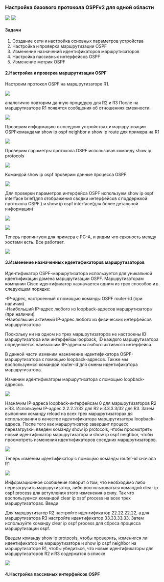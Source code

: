
<h3>Настройка базового протокола OSPFv2 для одной области</h3>

![](https://github.com/rayakhin/OTUS_Neteng/blob/master/Homework/HW_5/TOPO_OSPF.PNG)
![](https://github.com/rayakhin/OTUS_Neteng/blob/master/Homework/HW_5/IP_TABLE.PNG)

<h4>Задачи</h4> 

1. Создание сети и настройка основных параметров устройства<br>
2. Настройка и проверка маршрутизации OSPF<br> 
3. Изменение назначений идентификаторов маршрутизаторов<br> 
4. Настройка пассивных интерфейсов OSPF<br> 
5. Изменение метрик OSPF<br> 



<h4>2.Настройка и проверка маршрутизации OSPF</h4>

Настроим протокол OSPF на маршрутизаторе R1.

![](https://github.com/rayakhin/OTUS_Neteng/blob/master/Homework/HW_5/R1_NETS.PNG)

аналогично повторим данную процедуру для R2 и R3 
После на маршрутизаторе R1  появятся сообщения об отношениях смежности.

![](https://github.com/rayakhin/OTUS_Neteng/blob/master/Homework/HW_5/R1_ADJ.PNG)

Проверим информацию о соседних устройствах и маршрутизации OSPFкомандами show ip ospf neighbor и show ip route для примера на R1

![](https://github.com/rayakhin/OTUS_Neteng/blob/master/Homework/HW_5/R1_OSPF_SHOW.PNG)

Проверим параметры протокола OSPF использовав команду show ip protocols

![](https://github.com/rayakhin/OTUS_Neteng/blob/master/Homework/HW_5/OSPF_PROTO.PNG)

Командой show ip ospf проверим данные процесса OSPF

![](https://github.com/rayakhin/OTUS_Neteng/blob/master/Homework/HW_5/OSPF_PROC.PNG)

Для проверки параметров интерфейса OSPF используем  show ip ospf interface brief(для отображения сводки интерфейсов с поддержкой протокола OSPF.) 
и show ip ospf interface(для более детальной информации)

![](https://github.com/rayakhin/OTUS_Neteng/blob/master/Homework/HW_5/OSPF_INT1.PNG)

![](https://github.com/rayakhin/OTUS_Neteng/blob/master/Homework/HW_5/OSPF_INT2.PNG)

Теперь пропингуем для примера с PC-A, и видим что связность между хостами есть. Все работает.

![](https://github.com/rayakhin/OTUS_Neteng/blob/master/Homework/HW_5/PING.PNG)


<h4>3.Изменение назначенных идентификаторов маршрутизаторов </h4>

Идентификатор OSPF-маршрутизатора используется для уникальной идентификации домена маршрутизации OSPF. Маршрутизаторам компании Cisco идентификатор назначается одним из трех способов и в следующем порядке: 

-IP-адрес, настроенный с помощью команды OSPF router-id (при наличии)<br> 
-Наибольший IP-адрес любого из loopback-адресов маршрутизатора (при наличии)<br> 
-Наибольший активный IP-адрес любого из физических интерфейсов маршрутизатора<br> 

Поскольку ни на одном из трех маршрутизаторов не настроены ID маршрутизатора или интерфейсы loopback, ID каждого маршрутизатора определяется наивысшим IP-адресом любого активного интерфейса. 

В данной части  изменим назначение идентификатора OSPF-маршрутизатора с помощью loopback-адресов. Также мы воспользуемся командой router-id для смены идентификатора маршрутизатора.

Изменим идентификаторы маршрутизатора с помощью loopback-адресов. 

![](https://github.com/rayakhin/OTUS_Neteng/blob/master/Homework/HW_5/R1_LOOP.PNG)

Назначим IP-адреса loopback-интерфейсам 0 для маршрутизаторов R2 и R3. Используем IP-адрес 2.2.2.2/32 для R2 и 3.3.3.3/32 для R3.
Затем выполним команду reload на всех трех маршрутизаторах дя использования в качестве  идентификатора маршрутизатора  loopback-адреса.
После того как маршрутизатор завершит процесс перезагрузки, введем команду show ip protocols, чтобы просмотреть новый идентификатор маршрутизатора и show ip ospf neighbor, чтобы просмотреть изменения идентификаторов соседних маршрутизаторов.

![](https://github.com/rayakhin/OTUS_Neteng/blob/master/Homework/HW_5/R1_LOOP2.PNG)


Теперь изменим идентификатор с помощью команды router-id сначала R1

![](https://github.com/rayakhin/OTUS_Neteng/blob/master/Homework/HW_5/R1_ROUTER_ID.PNG)

Информационное сообщение говорит о том, что необходимо либо перезагрузить маршрутизатор, либо воспользоваться командой clear ip ospf process для вступления этого изменения в силу. Так что воспользуемся командой clear ip ospf process на всех трех маршрутизаторах. Введи 

Для маршрутизатор R2 настройте идентификатор 22.22.22.22, а для маршрутизатора R3 настройте идентификатор 33.33.33.33. Затем используйте команду clear ip ospf process для сброса процесса маршрутизации ospf. 

Введем команду show ip protocols, чтобы проверить, изменился ли идентификатор на маршрутизаторе и 
show ip ospf neighbor на маршрутизаторе R1, чтобы убедиться, что новые идентификаторы для маршрутизаторов R2 и R3 
содержатся в списке

![](https://github.com/rayakhin/OTUS_Neteng/blob/master/Homework/HW_5/R1_IP_PROTO.PNG)


<h4>4.Настройка пассивных интерфейсов OSPF</h4> 


